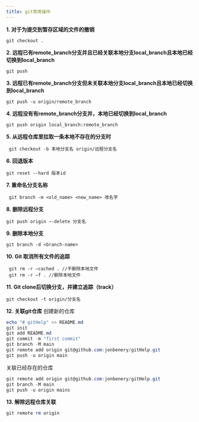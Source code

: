 ```yaml
---
title: git常用操作
---
```

**1. 对于为提交到暂存区域的文件的撤销**

```
git checkout .
```
**2. 远程已有remote_branch分支并且已经关联本地分支local_branch且本地已经切换到local_branch**
```
git push
```
**3. 远程已有remote_branch分支但未关联本地分支local_branch且本地已经切换到local_branch**
```
git push -u origin/remote_branch
```
**4. 远程没有有remote_branch分支并，本地已经切换到local_branch**
```
git push origin local_branch:remote_branch
```
**5. 从远程仓库里拉取一条本地不存在的分支时**
```
 git checkout -b 本地分支名 origin/远程分支名
```
**6. 回退版本**
```
git reset --hard 版本id
```
**7. 重命名分支名称**
```
 git branch -m <old_name> <new_name> 改名字
```
**8. 删除远程分支**
```
git push origin –-delete 分支名
```
**9. 删除本地分支**
```
git branch -d <branch-name>
```
**10. Git 取消所有文件的追踪**
```
 git rm -r —cached . //不删除本地文件
 git rm -r —f . //删除本地文件
```
**11. Git clone后切换分支，并建立追踪（track）**
```
git checkout -t origin/分支名
```
**12. 关联git仓库**
创建新的仓库
```powershell
echo "# gitHelp" >> README.md
git init
git add README.md
git commit -m "first commit"
git branch -M main
git remote add origin git@github.com:jonbenery/gitHelp.git
git push -u origin main
```
关联已经存在的仓库
```powershell
git remote add origin git@github.com:jonbenery/gitHelp.git
git branch -M main
git push -u origin mains
```

**13. 解除远程仓库关联**
```powershell
git remote rm origin
```
